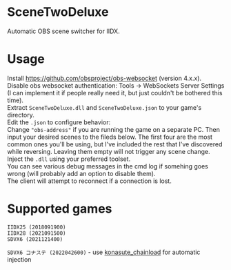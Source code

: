 # SceneTwoDeluxe
Automatic OBS scene switcher for IIDX.

# Usage
Install https://github.com/obsproject/obs-websocket (version 4.x.x).  
Disable obs websocket authentication: Tools -> WebSockets Server Settings (I can implement it if people really need it, but just couldn't be bothered this time).  
Extract `SceneTwoDeluxe.dll` and `SceneTwoDeluxe.json` to your game's directory.  
Edit the `.json` to configure behavior:  
  Change `"obs-address"` if you are running the game on a separate PC.
  Then input your desired scenes to the fileds below. The first four are the most common ones you'll be using, but I've included the rest that I've discovered while reversing. Leaving them empty will not trigger any scene change.  
Inject the `.dll` using your preferred toolset.  
You can see various debug messages in the cmd log if somehing goes wrong (will probably add an option to disable them).  
The client will attempt to reconnect if a connection is lost.

# Supported games
`IIDX25 (2018091900)`  
`IIDX28 (2021091500)`  
`SDVX6 (2021121400)`  

`SDVX6 コナステ (2022042600)` - use [konasute_chainload](https://github.com/Radioo/konasute_chainload) for automatic injection
